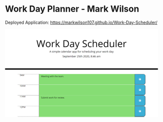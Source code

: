 # Work Day Planner - Mark Wilson


Deployed Application: https://markwilson107.github.io/Work-Day-Scheduler/

![Image of Application](https://github.com/markwilson107/Work-Day-Scheduler/blob/master/assets/Deployed%20Application.png)